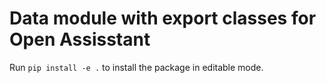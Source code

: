 # Data module with export classes for Open Assisstant

Run `pip install -e .` to install the package in editable mode.
